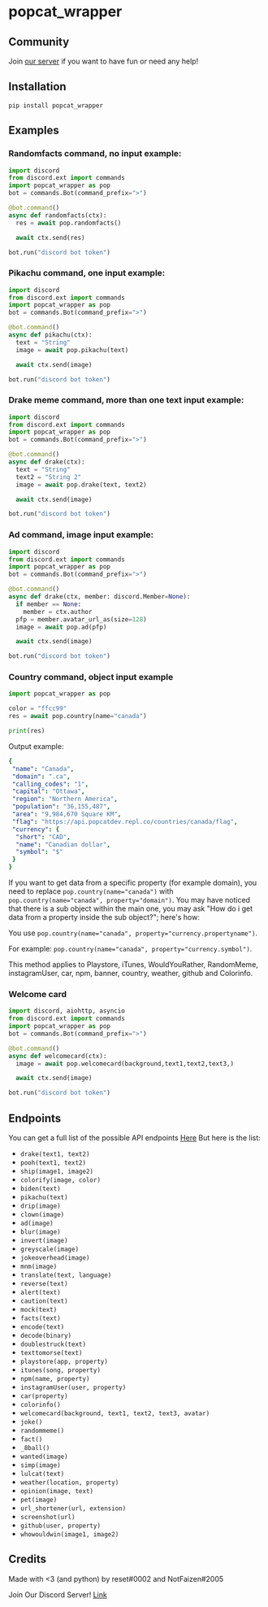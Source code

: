 # popcat_wrapper

## Community
Join [our server](https://discord.gg/UFsejAWMmJ) if you want to have fun or need any help!

## Installation
```
pip install popcat_wrapper
```
## Examples

### Randomfacts command, no input example:
```py
import discord
from discord.ext import commands
import popcat_wrapper as pop
bot = commands.Bot(command_prefix=">")

@bot.command()
async def randomfacts(ctx):
  res = await pop.randomfacts()

  await ctx.send(res)

bot.run("discord bot token")
```

### Pikachu command, one input example:

```py
import discord
from discord.ext import commands
import popcat_wrapper as pop
bot = commands.Bot(command_prefix=">")

@bot.command()
async def pikachu(ctx):
  text = "String"
  image = await pop.pikachu(text)

  await ctx.send(image)

bot.run("discord bot token")
```

### Drake meme command, more than one text input example: 
```py
import discord
from discord.ext import commands
import popcat_wrapper as pop
bot = commands.Bot(command_prefix=">")

@bot.command()
async def drake(ctx):
  text = "String"
  text2 = "String 2"
  image = await pop.drake(text, text2)

  await ctx.send(image)

bot.run("discord bot token")
```
### Ad command, image input example:
```py
import discord
from discord.ext import commands
import popcat_wrapper as pop
bot = commands.Bot(command_prefix=">")

@bot.command()
async def drake(ctx, member: discord.Member=None):
  if member == None:
    member = ctx.author
  pfp = member.avatar_url_as(size=128)
  image = await pop.ad(pfp)

  await ctx.send(image)

bot.run("discord bot token")
```

### Country command, object input example
```py
import popcat_wrapper as pop

color = "ffcc99"
res = await pop.country(name="canada")

print(res)

```
Output example: 
```yaml
{
 "name": "Canada",
 "domain": ".ca",
 "calling_codes": "1",
 "capital": "Ottawa",
 "region": "Northern America",
 "population": "36,155,487",
 "area": "9,984,670 Square KM",
 "flag": "https://api.popcatdev.repl.co/countries/canada/flag",
 "currency": {
  "short": "CAD",
  "name": "Canadian dollar",
  "symbol": "$"
 }
}
```
If you want to get data from a specific property (for example domain), you need to replace `pop.country(name="canada")` with `pop.country(name="canada", property="domain")`. You may have noticed that there is a sub object within the main one, you may ask "How do i get data from a property inside the sub object?"; here's how:

You use `pop.country(name="canada", property="currency.propertyname")`. 

For example: `pop.country(name="canada", property="currency.symbol")`.

This method applies to Playstore, iTunes, WouldYouRather, RandomMeme, instagramUser, car, npm, banner, country, weather, github and Colorinfo.

### Welcome card
```py
import discord, aiohttp, asyncio
from discord.ext import commands
import popcat_wrapper as pop
bot = commands.Bot(command_prefix=">")

@bot.command()
async def welcomecard(ctx):
  image = await pop.welcomecard(background,text1,text2,text3,)

  await ctx.send(image)

bot.run("discord bot token")
```

## Endpoints
You can get a full list of the possible API endpoints [Here](https://api.popcatdev.repl.co)
But here is the list:

- `drake(text1, text2)`
- `pooh(text1, text2)`
- `ship(image1, image2)`
- `colorify(image, color)`
- `biden(text)`
- `pikachu(text)`
- `drip(image)`
- `clown(image)`
- `ad(image)`
- `blur(image)`
- `invert(image)`
- `greyscale(image)`
- `jokeoverhead(image)`
- `mnm(image)`
- `translate(text, language)`
- `reverse(text)`
- `alert(text)`
- `caution(text)`
- `mock(text)`
- `facts(text)`
- `encode(text)`
- `decode(binary)`
- `doublestruck(text)`
- `texttomorse(text)`
- `playstore(app, property)`
- `itunes(song, property)`
- `npm(name, property)`
- `instagramUser(user, property)`
- `car(property)`
- `colorinfo()`
- `welcomecard(background, text1, text2, text3, avatar)`
- `joke()`
- `randommeme()`
- `fact()`
- `_8ball()`
- `wanted(image)`
- `simp(image)`
- `lulcat(text)`
- `weather(location, property)`
- `opinion(image, text)`
- `pet(image)`
- `url_shortener(url, extension)`
- `screenshot(url)`
- `github(user, property)`
- `whowouldwin(image1, image2)`

## Credits
Made with <3 (and python) by reset#0002 and NotFaizen#2005

Join Our Discord Server! [Link](https://dsc.gg/popcatcom)



